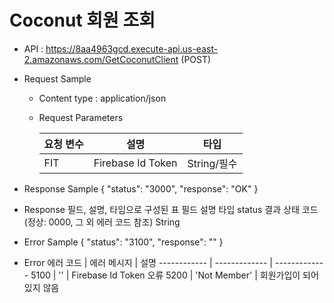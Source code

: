 # Coconut 회원 조회


- API : https://8aa4963gcd.execute-api.us-east-2.amazonaws.com/GetCoconutClient (POST)


- Request Sample
  * Content type : application/json
  * Request Parameters

    요청 변수 | 설명 | 타입
    ------------ | ------------- | -------------
    FIT | Firebase Id Token | String/필수


- Response Sample
{
    "status": "3000",
    "response": "OK"
}

- Response
필드, 설명, 타임으로 구성된 표
필드	설명	타입
status	결과 상태 코드 (정상: 0000, 그 외 에러 코드 참조)	String

- Error Sample
{
    "status": "3100",
    "response": ""
}

- Error
에러 코드 | 에러 메시지 | 설명
------------ | ------------- | -------------
5100 | '' | Firebase Id Token 오류
5200 | 'Not Member' | 회원가입이 되어있지 않음
